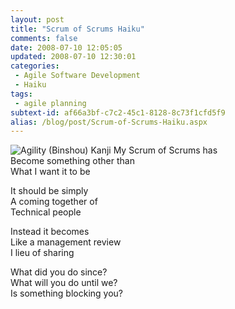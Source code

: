 ```yaml
---
layout: post
title: "Scrum of Scrums Haiku"
comments: false
date: 2008-07-10 12:05:05
updated: 2008-07-10 12:30:01
categories:
 - Agile Software Development
 - Haiku
tags:
 - agile planning
subtext-id: af66a3bf-c7c2-45c1-8128-8c73f1cfd5f9
alias: /blog/post/Scrum-of-Scrums-Haiku.aspx
---
```



![Agility (Binshou) Kanji](/images/blog/WindowsLiveWriter/ScrumofScrumsHaiku_B717/Agility%20(Binshou)%20Kanji_3.png) My Scrum of Scrums has   
Become something other than   
What I want it to be

It should be simply   
A coming together of   
Technical people

Instead it becomes   
Like a management review   
I lieu of sharing

What did you do since?   
What will you do until we?   
Is something blocking you?
